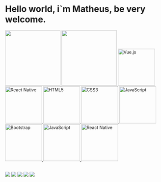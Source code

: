 # Hello world, i`m Matheus, be very welcome.

<table>
  <a href="https://github.com/matheusferreir4">
  <img height="180em" src="https://github-readme-stats.vercel.app/api?username=leehxd&show_icons=true&theme=tokyonight&include_all_commits=true&count_private=true"/>
  <img height="180em" src="https://github-readme-stats.vercel.app/api/top-langs/?username=leehxd&layout=compact&langs_count=6&theme=tokyonight"/>
  <img src="https://img.icons8.com/color/2x/vue-js.png" width="120" alt="Vue.js">
  <img src="https://upload.wikimedia.org/wikipedia/commons/thumb/a/a7/React-icon.svg/539px-React-icon.svg.png" width="120" alt="React Native">
  <img src="https://img.icons8.com/color/2x/html-5.png" width="120" alt="HTML5">
  <img src="https://img.icons8.com/color/2x/css3.png" width="120" alt="CSS3">
  <img src="https://static.vecteezy.com/system/resources/previews/027/127/560/non_2x/javascript-logo-javascript-icon-transparent-free-png.png" width="120" alt="JavaScript">
  <img src="https://img.icons8.com/color/2x/bootstrap.png" width="120" alt="Bootstrap">
  <img src="https://img.icons8.com/nolan/2x/javascript.png" width="120" alt="JavaScript">
  <img src="https://upload.wikimedia.org/wikipedia/commons/thumb/a/a7/React-icon.svg/539px-React-icon.svg.png" width="120" alt="React Native">
</table>

<div> 
  <a href="https://www.youtube.com/channel/UCbOyyAqpyiYiImgaoXAwd9A" target="_blank"><img src="https://img.shields.io/badge/YouTube-FF0000?style=for-the-badge&logo=youtube&logoColor=white" target="_blank"></a>
  <a href="https://www.instagram.com/_leehxd/" target="_blank"><img src="https://img.shields.io/badge/-Instagram-%23E4405F?style=for-the-badge&logo=instagram&logoColor=white" target="_blank"></a>
  <a href="https://www.twitch.tv/leehxd_" target="_blank"><img src="https://img.shields.io/badge/Twitch-9146FF?style=for-the-badge&logo=twitch&logoColor=white" target="_blank"></a>
  <a href = "mailto: contato@leehxd.com.br"><img src="https://img.shields.io/badge/-Gmail-%23333?style=for-the-badge&logo=gmail&logoColor=white" target="_blank"></a>
  <a href="https://www.linkedin.com/in/leticiajm/" target="_blank"><img src="https://img.shields.io/badge/-LinkedIn-%230077B5?style=for-the-badge&logo=linkedin&logoColor=white" target="_blank"></a> 
</div>
